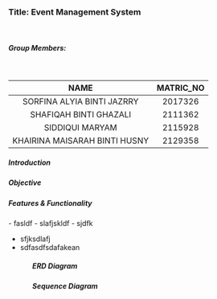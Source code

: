 <h3>Title: Event Management System</h3>
<br>
<h5>Group Members:</h5>
<br>

| NAME                           | MATRIC_NO |
|:------------------------------:|:---------:|
| SORFINA ALYIA BINTI JAZRRY     | 2017326   |
| SHAFIQAH BINTI GHAZALI         | 2111362   |
| SIDDIQUI MARYAM                | 2115928   |
| KHAIRINA MAISARAH BINTI HUSNY  | 2129358   |

<h5>Introduction</h5>
<p> </p>
<h5>Objective</h5>
<p> </p>
<h5>Features & Functionality</h5>
- fasldf
- slafjskldf
- sjdfk
<ul>
    <li>sfjksdlafj</li>
    <li>sdfasdfsdafakean</li>
<ul>
<h5>ERD Diagram</h5>
<p> </p>
<h5>Sequence Diagram</h5>
<p> </p>